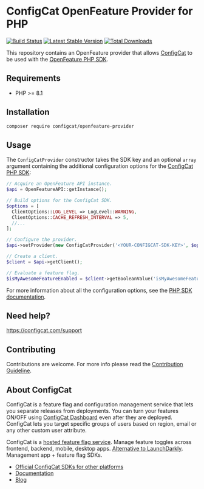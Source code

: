 # ConfigCat OpenFeature Provider for PHP

[![Build Status](https://github.com/configcat/openfeature-php/actions/workflows/ci.yml/badge.svg?branch=main)](https://github.com/configcat/openfeature-php/actions/workflows/ci.yml)
[![Latest Stable Version](https://poser.pugx.org/configcat/openfeature-provider/version)](https://packagist.org/packages/configcat/openfeature-provider)
[![Total Downloads](https://poser.pugx.org/configcat/openfeature-provider/downloads)](https://packagist.org/packages/configcat/openfeature-provider)

This repository contains an OpenFeature provider that allows [ConfigCat](https://configcat.com) to be used with the [OpenFeature PHP SDK](https://github.com/open-feature/php-sdk).

## Requirements
- PHP >= 8.1

## Installation

```sh
composer require configcat/openfeature-provider
```

## Usage

The `ConfigCatProvider` constructor takes the SDK key and an optional `array` argument containing the additional configuration options for the [ConfigCat PHP SDK](https://github.com/configcat/php-sdk):

```php
// Acquire an OpenFeature API instance.
$api = OpenFeatureAPI::getInstance();

// Build options for the ConfigCat SDK.
$options = [
  ClientOptions::LOG_LEVEL => LogLevel::WARNING,
  ClientOptions::CACHE_REFRESH_INTERVAL => 5,
  //...
];

// Configure the provider.
$api->setProvider(new ConfigCatProvider('<YOUR-CONFIGCAT-SDK-KEY>', $options));

// Create a client.
$client = $api->getClient();

// Evaluate a feature flag.
$isMyAwesomeFeatureEnabled = $client->getBooleanValue('isMyAwesomeFeatureEnabled', false);
```

For more information about all the configuration options, see the [PHP SDK documentation](https://configcat.com/docs/sdk-reference/php/#creating-the-configcat-client).

## Need help?
https://configcat.com/support

## Contributing
Contributions are welcome. For more info please read the [Contribution Guideline](CONTRIBUTING.md).

## About ConfigCat
ConfigCat is a feature flag and configuration management service that lets you separate releases from deployments. You can turn your features ON/OFF using <a href="https://app.configcat.com" target="_blank">ConfigCat Dashboard</a> even after they are deployed. ConfigCat lets you target specific groups of users based on region, email or any other custom user attribute.

ConfigCat is a <a href="https://configcat.com" target="_blank">hosted feature flag service</a>. Manage feature toggles across frontend, backend, mobile, desktop apps. <a href="https://configcat.com" target="_blank">Alternative to LaunchDarkly</a>. Management app + feature flag SDKs.

- [Official ConfigCat SDKs for other platforms](https://github.com/configcat)
- [Documentation](https://configcat.com/docs)
- [Blog](https://configcat.com/blog)

